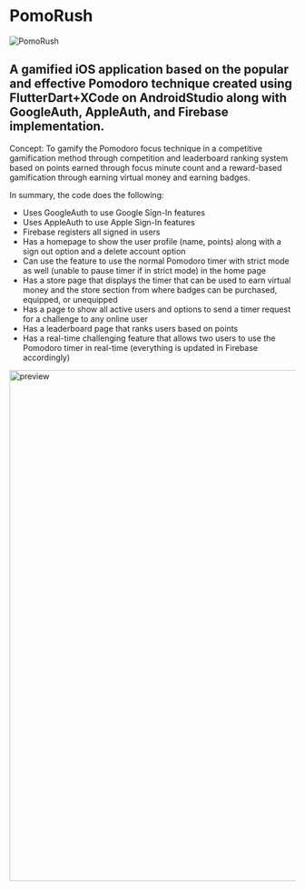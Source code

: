 # PomoRush

![PomoRush](https://github.com/6171023/pomo_rush/assets/108916430/cd77ab7b-f5d2-41b1-a179-05d18a63e5d5)

A gamified iOS application based on the popular and effective Pomodoro technique created using FlutterDart+XCode on AndroidStudio along with GoogleAuth, AppleAuth, and Firebase implementation.
------------------------------------------
Concept:
To gamify the Pomodoro focus technique in a competitive gamification method through competition and leaderboard ranking system based on points earned through focus minute count and a reward-based gamification through earning virtual money and earning badges.

In summary, the code does the following:
- Uses GoogleAuth to use Google Sign-In features
- Uses AppleAuth to use Apple Sign-In features
- Firebase registers all signed in users
- Has a homepage to show the user profile (name, points) along with a sign out option and a delete account option
- Can use the feature to use the normal Pomodoro timer with strict mode as well (unable to pause timer if in strict mode) in the home page
- Has a store page that displays the timer that can be used to earn virtual money and the store section from where badges can be purchased, equipped, or unequipped
- Has a page to show all active users and options to send a timer request for a challenge to any online user
- Has a leaderboard page that ranks users based on points
- Has a real-time challenging feature that allows two users to use the Pomodoro timer in real-time (everything is updated in Firebase accordingly)

<img width="899" alt="preview" src="https://github.com/6171023/PomoRush/assets/108916430/e25acd4d-592e-4e8b-a5be-e63582398ec2">
